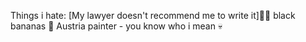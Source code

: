 Things i hate:
[My lawyer doesn't recommend me to write it]👨‍⚖️
black bananas 🍌
Austria painter - you know who i mean 💀
